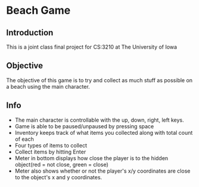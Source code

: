 # Beach Game

## Introduction
This is a joint class final project for CS:3210 at The University of Iowa

## Objective
The objective of this game is to try and collect as much stuff as possible on a beach using the main character. 

## Info
- The main character is controllable with the up, down, right, left keys. 
- Game is able to be paused/unpaused by pressing space
- Inventory keeps track of what items you collected along with total count of each
- Four types of items to collect
- Collect items by hitting Enter
- Meter in bottom displays how close the player is to the hidden object(red = not close, green = close)
- Meter also shows whether or not the player's x/y coordinates are close to the object's x and y coordinates.
